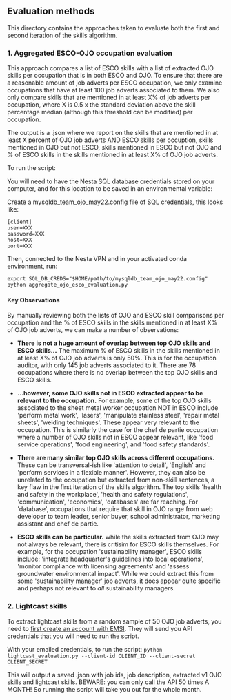 ## Evaluation methods

This directory contains the approaches taken to evaluate both the first and second iteration of the skills algorithm.

### 1. Aggregated ESCO-OJO occupation evaluation

This approach compares a list of ESCO skills with a list of extracted OJO skills per occupation that is in both ESCO and OJO. To ensure that there are a reasonable amount of job adverts per ESCO occupation, we only examine occupations that have at least 100 job adverts associated to them. We also only compare skills that are mentioned in at least X% of job adverts per occupation, where X is 0.5 x the standard deviation above the skill percentage median (although this threshold can be modified) per occupation.

The output is a .json where we report on the skills that are mentioned in at least X percent of OJO job adverts AND ESCO skills per occuption, skills mentioned in OJO but not ESCO, skills mentioned in ESCO but not OJO and % of ESCO skills in the skills mentioned in at least X% of OJO job adverts.

To run the script:

You will need to have the Nesta SQL database credentials stored on your computer, and for this location to be saved in an environmental variable:

Create a mysqldb_team_ojo_may22.config file of SQL credentials, this looks like:

```
[client]
user=XXX
password=XXX
host=XXX
port=XXX
```

Then, connected to the Nesta VPN and in your activated conda environment, run:

```
export SQL_DB_CREDS="$HOME/path/to/mysqldb_team_ojo_may22.config"
python aggregate_ojo_esco_evaluation.py
```

#### Key Observations

By manually reviewing both the lists of OJO and ESCO skill comparisons per occupation and the % of ESCO skills in the skills mentioned in at least X% of OJO job adverts, we can make a number of observations:

- **There is not a huge amount of overlap between top OJO skills and ESCO skills...** The maximum % of ESCO skills in the skills mentioned in at least X% of OJO job adverts is only 50%. This is for the occupation auditor, with only 145 job adverts associated to it. There are 78 occupations where there is no overlap between the top OJO skills and ESCO skills.

- **...however, some OJO skills not in ESCO extracted appear to be relevant to the occupation.** For example, some of the top OJO skills associated to the sheet metal worker occupation NOT in ESCO include 'perform metal work', 'lasers', 'manipulate stainless steel', 'repair metal sheets', 'welding techniques'. These appear very relevant to the occupation. This is similarly the case for the chef de partie occupation where a number of OJO skills not in ESCO appear relevant, like 'food service operations', 'food engineering', and 'food safety standards'.

- **There are many similar top OJO skills across different occupations.** These can be transversal-ish like 'attention to detail', 'English' and 'perform services in a flexible manner'. However, they can also be unrelated to the occupation but extracted from non-skill sentences, a key flaw in the first iteration of the skills algorithm. The top skills 'health and safety in the workplace', 'health and safety regulations', 'communication', 'economics', 'databases' are far reaching. For 'database', occupations that require that skill in OJO range from web developer to team leader, senior buyer, school administrator, marketing assistant and chef de partie.

- **ESCO skills can be particular.** while the skills extracted from OJO may not always be relevant, there is critisim for ESCO skills themselves. For example, for the occupation 'sustainability manager', ESCO skills include: 'integrate headquarter's guidelines into local operations', 'monitor compliance with licensing agreements' and 'assess groundwater environmental impact'. While we could extract this from some 'sustainability manager' job adverts, it does appear quite specific and perhaps not relevant to _all_ sustainability managers.

### 2. Lightcast skills

To extract lightcast skills from a random sample of 50 OJO job adverts, you need to [first create an account with EMSI]("https://skills.emsidata.com/extraction"). They will send you API credentials that you will need to run the script.

With your emailed credentials, to run the script:
`python lightcast_evaluation.py --client-id CLIENT_ID --client-secret CLIENT_SECRET`

This will output a saved .json with job ids, job description, extracted v1 OJO skills and lightcast skills. BEWARE: you can only call the API 50 times A MONTH! So running the script will take you out for the whole month.
